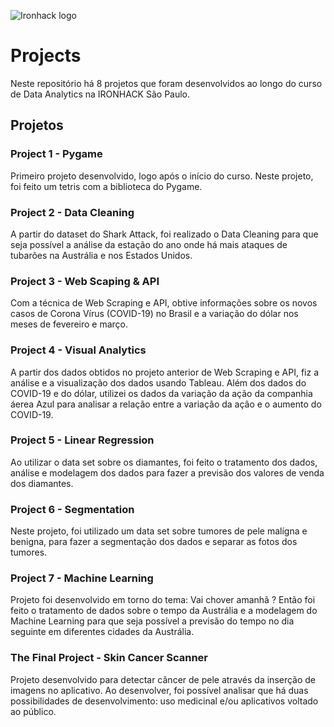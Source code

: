 ![Ironhack logo](https://i.imgur.com/1QgrNNw.png)

# Projects
Neste repositório há 8 projetos que foram desenvolvidos ao longo do curso de Data Analytics na IRONHACK São Paulo.

## Projetos 
### Project 1 - Pygame
Primeiro projeto desenvolvido, logo após o início do curso. Neste projeto, foi feito um tetris com a biblioteca do Pygame. 
### Project 2 - Data Cleaning
A partir do dataset do Shark Attack, foi realizado o Data Cleaning para que seja possível a análise da estação do ano onde há mais ataques de tubarões na Austrália e nos Estados Unidos.
### Project 3 - Web Scaping & API
Com a técnica de Web Scraping e API, obtive informações sobre os novos casos de Corona Vírus (COVID-19) no Brasil e a variação do dólar nos meses de fevereiro e março.
### Project 4 - Visual Analytics
A partir dos dados obtidos no projeto anterior de Web Scraping e API, fiz a análise e a visualização dos dados usando Tableau. Além dos dados do COVID-19 e do dólar, utilizei os dados da variação da ação da companhia áerea Azul para analisar a relação entre a variação da ação e o aumento do COVID-19.
### Project 5 - Linear Regression
Ao utilizar o data set sobre os diamantes, foi feito o tratamento dos dados, análise e modelagem dos dados para fazer a previsão dos valores de venda dos diamantes.
### Project 6 - Segmentation
Neste projeto, foi utilizado um data set sobre tumores de pele malígna e benigna, para fazer a segmentação dos dados e separar as fotos dos tumores. 
### Project 7 - Machine Learning
Projeto foi desenvolvido em torno do tema: Vai chover amanhã ?
Então foi feito o tratamento de dados sobre o tempo da Austrália e a modelagem do Machine Learning para que seja possível a previsão do tempo no dia seguinte em diferentes cidades da Austrália.        
### The Final Project - Skin Cancer Scanner
Projeto desenvolvido para detectar câncer de pele através da inserção de imagens no aplicativo. Ao desenvolver, foi possível analisar que há duas possibilidades de desenvolvimento: uso medicinal e/ou aplicativos voltado ao público.